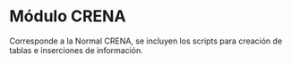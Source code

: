 # Módulo CRENA
Corresponde a la Normal CRENA, se incluyen los scripts para creación de tablas e inserciones de información.
